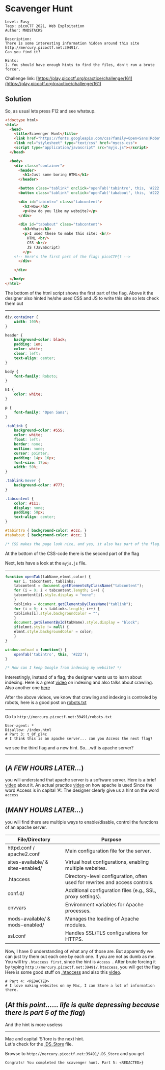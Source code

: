 # Scavenger Hunt

```
Level: Easy
Tags: picoCTF 2021, Web Exploitation
Author: MADSTACKS

Description:
There is some interesting information hidden around this site http://mercury.picoctf.net:39491/. 
Can you find it?

Hints:
1. You should have enough hints to find the files, don't run a brute forcer.
```
Challenge link: [https://play.picoctf.org/practice/challenge/161](https://play.picoctf.org/practice/challenge/161)

## Solution

So, as usual lets press F12 and see whatsup.

```html
<!doctype html>
<html>
  <head>
    <title>Scavenger Hunt</title>
    <link href="https://fonts.googleapis.com/css?family=Open+Sans|Roboto" rel="stylesheet">
    <link rel="stylesheet" type="text/css" href="mycss.css">
    <script type="application/javascript" src="myjs.js"></script>
  </head>

  <body>
    <div class="container">
      <header>
		<h1>Just some boring HTML</h1>
      </header>

      <button class="tablink" onclick="openTab('tabintro', this, '#222')" id="defaultOpen">How</button>
      <button class="tablink" onclick="openTab('tababout', this, '#222')">What</button>

      <div id="tabintro" class="tabcontent">
		<h3>How</h3>
		<p>How do you like my website?</p>
      </div>

      <div id="tababout" class="tabcontent">
		<h3>What</h3>
		<p>I used these to make this site: <br/>
		  HTML <br/>
		  CSS <br/>
		  JS (JavaScript)
		</p>
	<!-- Here's the first part of the flag: picoCTF{t -->
      </div>

    </div>

  </body>
</html>
```

The bottom of the html script shows the first part of the flag. Above it the designer also hinted he/she used CSS and JS to write this site so lets check them out

---

```css
div.container {
    width: 100%;
}

header {
    background-color: black;
    padding: 1em;
    color: white;
    clear: left;
    text-align: center;
}

body {
    font-family: Roboto;
}

h1 {
    color: white;
}

p {
    font-family: "Open Sans";
}

.tablink {
    background-color: #555;
    color: white;
    float: left;
    border: none;
    outline: none;
    cursor: pointer;
    padding: 14px 16px;
    font-size: 17px;
    width: 50%;
}

.tablink:hover {
    background-color: #777;
}

.tabcontent {
    color: #111;
    display: none;
    padding: 50px;
    text-align: center;
}

#tabintro { background-color: #ccc; }
#tababout { background-color: #ccc; }

/* CSS makes the page look nice, and yes, it also has part of the flag. Here's part 2: h4ts_4_l0 */
```

At the bottom of the CSS-code there is the second part of the flag

Next, lets have a look at the `myjs.js` file.  

---

```javascript
function openTab(tabName,elmnt,color) {
    var i, tabcontent, tablinks;
    tabcontent = document.getElementsByClassName("tabcontent");
    for (i = 0; i < tabcontent.length; i++) {
	tabcontent[i].style.display = "none";
    }
    tablinks = document.getElementsByClassName("tablink");
    for (i = 0; i < tablinks.length; i++) {
	tablinks[i].style.backgroundColor = "";
    }
    document.getElementById(tabName).style.display = "block";
    if(elmnt.style != null) {
	elmnt.style.backgroundColor = color;
    }
}

window.onload = function() {
    openTab('tabintro', this, '#222');
}

/* How can I keep Google from indexing my website? */
```

Interestingly, instead of a flag, the designer wants us to learn about indexing.
Here is a great [video](https://www.youtube.com/watch?v=0pxQxX1OfIw) on indexing and also talks about crawling.
Also another one [here](https://www.youtube.com/watch?v=xqvnBxu7960&t=178s)

After the above videos, we know that crawling and indexing is controled by robots, here is a good post on [robots.txt](https://www.linkbuildinghq.com/beginners-guide-robots-txt/) 

---

Go to `http://mercury.picoctf.net:39491/robots.txt`
```
User-agent: *
Disallow: /index.html
# Part 3: t_0f_pl4c
# I think this is an apache server... can you Access the next flag?
```

we see the third flag and a new hint. So....wtf is apache server?

---
## (*A FEW HOURS LATER...*)

you will understand that apache server is a software server. Here is a brief [video](https://www.youtube.com/watch?v=kaaenHXO4t4) about it.
An actual practice [video](https://www.youtube.com/watch?v=1CDxpAzvLKY) on how apache is used 
Since the word Access is in capital 'A'. The designer clearly give us a hint on the word `access`

## (*MANY HOURS LATER...*)

you will find there are multiple ways to enable/disable, control the functions of an apache server.

| File/Directory  | Purpose |
| ------------- | ------------- |
| httpd.conf / apache2.conf  | Main configuration file for the server.  |
| sites-available/ & sites-enabled/  | Virtual host configurations, enabling multiple websites.  |
| .htaccess  | Directory-level configuration, often used for rewrites and access controls.  |
| conf.d/  | Additional configuration files (e.g., SSL, proxy settings).  |
| envvars  | Environment variables for Apache processes.  |
| mods-available/ & mods-enabled/  | Manages the loading of Apache modules.  |
| ssl.conf  | Handles SSL/TLS configurations for HTTPS.  |

Now, I have 0 understanding of what any of those are. But apparently we can just try them out each one by each one.
If you are not as dumb as me. You will try `.htaccess first`, since the hint is `Access `.
After brute forcing it by typing  `http://mercury.picoctf.net:39491/.htaccess`, you will get the flag
Here is some good stuff on [.htaccess](https://en.wikipedia.org/wiki/.htaccess) and also this [video](https://www.youtube.com/watch?v=vVtnHxqM6jA).


```
# Part 4: <REDACTED>
# I love making websites on my Mac, I can Store a lot of information there.
```
## (*At this point...... life is quite depressing because there is part 5 of the flag*)

And the hint is more useless

---

Mac and capital 'S'tore is the next hint.  
Let's check for the [.DS_Store](https://en.wikipedia.org/wiki/.DS_Store) file.

Browse to `http://mercury.picoctf.net:39491/.DS_Store` and you get
```
Congrats! You completed the scavenger hunt. Part 5: <REDACTED>}
```
